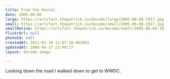 ```yaml
---
title: From the Hostel
date: 2005-06-08
large: https://artifact.thepatrick.io/decade/large/2005-06-08-1917.jpg
small: https://artifact.thepatrick.io/decade/small/2005-06-08-1917.jpg
smallRetina: https://artifact.thepatrick.io/decade/small/2005-06-08-1917@2x.jpg
flickrUrl: null
photoId: null
createdAt: 2011-01-30 11:07:18.803663
updatedAt: 2006-04-17 23:40:27
layout: decade-image

---
```

Looking down the road I walked down to get to WWDC.
